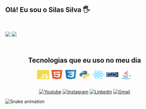 ## Olá! Eu sou o Silas Silva 🖐️

<br>

<img height="160em" src="https://github-readme-stats.vercel.app/api?username=silas-silva&show_icons=true&theme=dark&include_all_commits=true&count_private=true"/> <img height="160em" src="https://github-readme-stats.vercel.app/api/top-langs/?username=silas-silva&layout=compact&langs_count=7&theme=dark"/>

<br>
<div  align="center"> 

## Tecnologias que eu uso no meu dia

  <div style="display: inline_block">
    <img align="center" alt="Silas-Js" height="30" width="40" src="https://raw.githubusercontent.com/devicons/devicon/master/icons/javascript/javascript-plain.svg">
    <img align="center" alt="HTML" height="30" width="40" src="https://raw.githubusercontent.com/devicons/devicon/master/icons/html5/html5-original.svg">
    <img align="center" alt="CSS" height="30" width="40" src="https://raw.githubusercontent.com/devicons/devicon/master/icons/css3/css3-original.svg">
    <img align="center" alt="Python" height="30" width="40" src="https://raw.githubusercontent.com/devicons/devicon/master/icons/python/python-original.svg">
    <img align="center" alt="React" height="30" width="40" src="https://raw.githubusercontent.com/devicons/devicon/master/icons/react/react-original.svg">
    <img align="center" alt="PHP" height="30" width="40" src="https://raw.githubusercontent.com/devicons/devicon/master/icons/php/php-original.svg">
    <img align="center" alt="java" height="30" width="40" src="https://raw.githubusercontent.com/devicons/devicon/master/icons/java/java-original.svg">
  </div>
  <br>

  [![Youtube](https://img.shields.io/badge/YouTube-FF0000?style=for-the-badge&logo=youtube&logoColor=white)](colocarLinkDepois.colocar)
  [![Instagram](https://img.shields.io/badge/Instagram-E4405F?style=for-the-badge&logo=instagram&logoColor=white)](colocarLinkDepois.colocar)
  [![Linkedin](https://img.shields.io/badge/LinkedIn-0077B5?style=for-the-badge&logo=linkedin&logoColor=white)](colocarLinkDepois.colocar)
  [![Gmail](https://img.shields.io/badge/Gmail-D14836?style=for-the-badge&logo=gmail&logoColor=white)](colocarLinkDepois.colocar)
</div>


![Snake animation](https://github.com/silas-silva/silas-silva/blob/output/github-contribution-grid-snake.svg)
